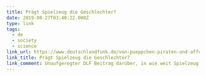 ```yaml
---
title: Prägt Spielzeug die Geschlechter?
date: 2019-08-27T03:40:22.000Z
type: link
tags:
  - de
  - society
  - science
link_url: https://www.deutschlandfunk.de/von-pueppchen-piraten-und-affenkindern-praegt-spielzeug-die.724.de.html?dram:article_id=456033
link_title: Prägt Spielzeug die Geschlechter?
link_comment: Unaufgeregter DLF Beitrag darüber, in wie weit Spielzeug und Gesellschaft die Geschlechter prägt, und welche Eigenschaften biologisch angelegt sind.
---
```

